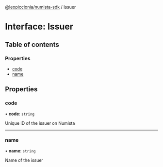 [@leopiccionia/numista-sdk](../README.md) / Issuer

# Interface: Issuer

## Table of contents

### Properties

- [code](Issuer.md#code)
- [name](Issuer.md#name)

## Properties

### code

• **code**: `string`

Unique ID of the issuer on Numista

___

### name

• **name**: `string`

Name of the issuer
